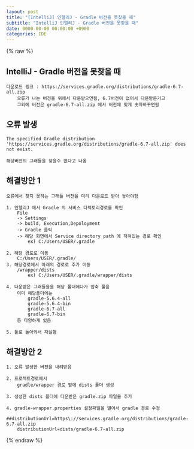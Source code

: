 ```yaml
---  
layout: post  
title: "[IntelliJ] 인텔리J - Gradle 버전을 못찾을 때"  
subtitle: "IntelliJ 인텔리J - Gradle 버전을 못찾을 때"  
date: 0000-00-00 00:00:00 +0900  
categories: IDE  
---  
```

{% raw %}  
## IntelliJ - Gradle 버전을 못찾을 때  
  
	다운로드 링크 : https://services.gradle.org/distributions/gradle-6.7-all.zip  
		오류가 나는 버전을 위에서 다운받으면됨, 6.7버전이 없어서 다운받은거고  
		그외에 버전은 gradle-6.7-all.zip 에서 버전에 맞게 숫자바꾸면됨  
  
## 오류 발생  
	The specified Gradle distribution 'https://services.gradle.org/distributions/gradle-6.7-all.zip' does not exist.  
  
	해당버전의 그래들을 찾을수 없다고 나옴  
  
##  해결방안 1  
	오류에서 찾지 못하는 그래들 버전을 미리 다운로드 받아 놓아야함  
  
	1. 인텔리J 에서 Gradle 의 서비스 디렉토리경로를 확인  
		File  
		-> Settings  
		-> build, Execution,Depoloyment  
		-> Gradle 클릭  
		-> 해당 화면에서 Service directory path 에 적혀있는 경로 확인  
			ex) C:/Users/USER/.gradle  
  
	2. 해당 경로로 이동  
		C:/Users/USER/.gradle/  
	3. 해당경로에서 아래의 경로로 추가 이동  
		/wrapper/dists  
			ex) C:/Users/USER/.gradle/wrapper/dists  
  
	4. 다운받은 그래들을을 해당 폴더에다가 압축 풀음  
		이미 해당폴더에는  
			gradle-5.6.4-all  
			gradle-5.6.4-bin  
			gradle-6.7-all  
			gradle-6.7-bin  
		등 다양하게 있음  
  
	5. 툴로 돌아와서 재실행  
  
## 해결방안 2  
  
	1. 오류 발생한 버전을 내려받음  
  
	2. 프로젝트경로에서  
		gradle/wrapper 경로 밑에 dists 폴더 생성  
  
	3. 생성한 dists 폴더에 다운받은 gradle.zip 파일을 추가  
  
	4. gradle-wrapper.properties 설정파일을 열어서 gradle 경로 수정  
		##distributionUrl=https\://services.gradle.org/distributions/gradle-6.7-all.zip  
		distributionUrl=dists/gradle-6.7-all.zip  
  
{% endraw %}